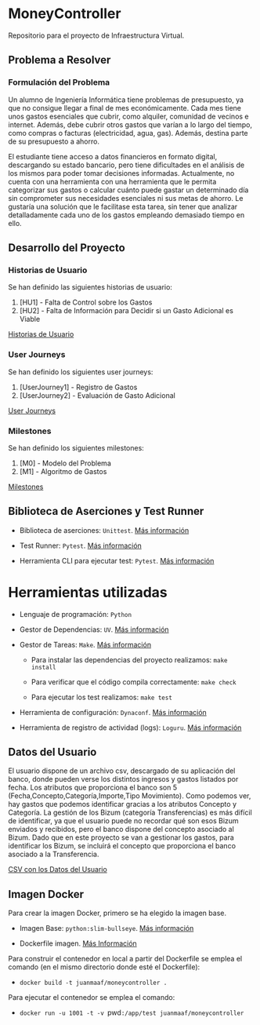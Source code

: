 # MoneyController
Repositorio para el proyecto de Infraestructura Virtual.

## Problema a Resolver
### Formulación del Problema 
Un alumno de Ingeniería Informática tiene problemas de presupuesto, ya que no consigue llegar a final de mes económicamente. Cada mes tiene unos gastos esenciales que cubrir, como alquiler, comunidad de vecinos e internet. Además, debe cubrir otros gastos que varían a lo largo del tiempo, como compras o facturas (electricidad, agua, gas). Además, destina parte de su presupuesto a ahorro. 

El estudiante tiene acceso a datos financieros en formato digital, descargando su estado bancario, pero tiene dificultades en el análisis de los mismos para poder tomar decisiones informadas. Actualmente, no cuenta con una herramienta con una herramienta que le permita categorizar sus gastos o calcular cuánto puede gastar un determinado día sin comprometer sus necesidades esenciales ni sus metas de ahorro. Le gustaría una solución que le facilitase esta tarea, sin tener que analizar detalladamente cada uno de los gastos empleando demasiado tiempo en ello.  

## Desarrollo del Proyecto
### Historias de Usuario
Se han definido las siguientes historias de usuario: 
1. [HU1] - Falta de Control sobre los Gastos  
2. [HU2] - Falta de Información para Decidir si un Gasto Adicional es Viable

[Historias de Usuario](/docs/historias_usuario.md)  

### User Journeys
Se han definido los siguientes user journeys:
1. [UserJourney1] - Registro de Gastos  
3. [UserJourney2] - Evaluación de Gasto Adicional  

[User Journeys](/docs/user_journeys.md)  

### Milestones
Se han definido los siguientes milestones:
1. [M0] - Modelo del Problema
2. [M1] - Algoritmo de Gastos 

[Milestones](/docs/milestones.md)  

## Biblioteca de Aserciones y Test Runner

- Biblioteca de aserciones: `Unittest`. [Más información](/docs/biblioteca_aserciones.md)

- Test Runner: `Pytest`. [Más información](/docs/test_runner.md)  

- Herramienta CLI para ejecutar test: `Pytest`. [Más información](/docs/herramientas_cli.md)  

# Herramientas utilizadas

- Lenguaje de programación: `Python`

- Gestor de Dependencias: `UV`. [Más información](/docs/gestor_dependencias.md)

- Gestor de Tareas: `Make`. [Más información](/docs/gestor_tareas.md)
    
    - Para instalar las dependencias del proyecto realizamos: `make install`

    - Para verificar que el código compila correctamente:
    `make check`

    - Para ejecutar los test realizamos:
    `make test`  

- Herramienta de configuración: `Dynaconf`. [Más información](/docs/configuracion.md)  

- Herramienta de registro de actividad (logs): `Loguru`. [Más información](/docs/logs.md)  

## Datos del Usuario 

El usuario dispone de un archivo csv, descargado de su aplicación del banco, donde pueden verse los distintos ingresos y gastos listados por fecha. Los atributos que proporciona el banco son 5 (Fecha,Concepto,Categoría,Importe,Tipo Movimiento). Como podemos ver, hay gastos que podemos identificar gracias a los atributos Concepto y Categoría. La gestión de los Bizum (categoría Transferencias) es más difícil de identificar, ya que el usuario puede no recordar qué son esos Bizum enviados y recibidos, pero el banco dispone del concepto asociado al Bizum. Dado que en este proyecto se van a gestionar los gastos, para identificar los Bizum, se incluirá el concepto que proporciona el banco asociado a la Transferencia.

[CSV con los Datos del Usuario](/docs/gastos.csv)

## Imagen Docker    

Para crear la imagen Docker, primero se ha elegido la imagen base.    

- Imagen Base: `python:slim-bullseye`. [Más información](/docs/contenedor_docker.md)    

- Dockerfile imagen. [Más Información](./Dockerfile)  

Para construir el contenedor en local a partir del Dockerfile se emplea el comando (en el mismo directorio donde esté el Dockerfile): 

- `docker build -t juanmaaf/moneycontroller .`

Para ejecutar el contenedor se emplea el comando:  

- `docker run -u 1001 -t -v `pwd`:/app/test juanmaaf/moneycontroller`  